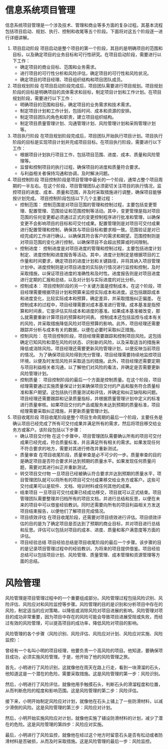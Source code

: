 # 信息系统项目管理

信息系统项目管理是一个涉及技术、管理和商业等多方面的复杂过程。其基本流程包括项目启动、规划、执行、控制和收尾等五个阶段。下面将对这五个阶段逐一进行详细讲解。

1. 项目启动阶段
   项目启动是整个项目的第一个阶段，其目的是明确项目的范围和目标，以及确定项目的业务目标和可行性研究。在项目启动阶段，需要进行以下工作：
   * 确定项目的商业目标、范围和业务需求。
   * 进行项目的可行性分析和风险评估，确定项目的可行性和风险状况。
   * 确定项目的项目经理、项目组织结构和项目团队成员。
2. 项目规划阶段
   在项目启动阶段完成后，项目团队需要进行项目规划。项目规划阶段的目标是明确项目的具体需求和目标，制定项目计划和工作计划。在项目规划阶段，需要进行以下工作：
   * 明确项目的范围和目标，确定项目的业务需求和技术需求。
   * 制定项目计划和工作计划，包括时间、成本和资源的安排。
   * 制定项目团队的角色和职责，建立项目组织结构。
   * 制定项目质量管理计划、沟通管理计划、风险管理计划和采购管理计划等。
3. 项目执行阶段
   在项目规划阶段完成后，项目团队开始执行项目计划。项目执行阶段的目标是实现项目计划并完成项目目标。在项目执行阶段，需要进行以下工作：
   * 根据项目计划执行项目工作，包括项目范围、进度、成本、质量和风险管理等。
   * 监督和控制项目的执行过程，确保项目的进度和质量符合要求。
   * 与利益相关者保持沟通和协调，及时解决问题。
4. 项目控制阶段
   项目控制阶段是项目管理中最长的一个阶段，通常占整个项目周期的一半左右。在这个阶段，项目管理团队必须密切关注项目的执行情况，监控项目的进度、成本、质量和范围，并及时采取措施进行调整，确保项目能够按计划完成。
   项目控制阶段包括以下几个主要过程：
   * 控制范围：
     控制范围是对项目范围的管理和控制过程，主要包括变更管理、配置管理、范围验证和范围控制等活动。其中，变更管理是指对项目范围的任何变更都必须通过正式的变更控制程序进行批准和管理，以确保变更不会影响项目的目标和可交付成果。配置管理则是对项目可交付成果进行配置管理和控制，确保其与项目目标和要求相一致。范围验证是对已经完成的工作进行确认，以确保其符合客户的需求和期望。范围控制则是对项目范围的变化进行控制，以确保项目不会超出预算或时间限制。
   * 控制进度：
     控制进度是对项目进度的管理和控制过程，主要包括进度计划制定、进度控制和进度报告等活动。其中，进度计划制定是根据项目的工作量和时间要求，确定项目的进度计划和关键路径，并将其纳入项目管理计划中。进度控制则是对项目进度的实际执行情况进行监控和控制，及时采取措施，以保证项目进度的准确性和及时性。进度报告则是对项目进度进行定期的汇报和总结，以及对计划与实际进度的对比分析。
   * 控制成本：
     项目控制阶段的另一个关键方面是控制成本。在这个阶段，项目经理需要根据项目计划和预算来监控实际成本和进度。这包括跟踪成本和进度变化，比较实际成本和预算，确定差异，并采取措施纠正偏差。
     在控制成本的过程中，项目经理需要对成本基准进行管理。成本基准是指预算和时间表，它是评估实际成本和进度的基准。如果成本基准被改变，那么就需要重新计算项目的预算和时间表。
     控制成本还包括监控与成本有关的风险，并采取措施降低风险对项目预算的影响。此外，项目经理还需要跟踪并分析与成本有关的数据，以便在必要时采取纠正措施。
   * 控制风险：
     在项目控制阶段，项目经理需要跟踪和控制项目风险。这包括确定已知风险和潜在风险的状态、识别新的风险，以及采取适当的措施来降低或消除风险。项目经理还需要更新风险管理计划，以便反映当前项目的情况。
     为了确保项目风险得到充分管理，项目经理需要持续地监控项目环境，以便及时发现风险并采取适当的措施。此外，项目经理还需要定期与项目利益相关者沟通，以了解他们对风险的看法，并确定是否需要更新风险管理计划。
   * 控制质量：
     项目控制阶段的最后一个方面是控制质量。在这个阶段，项目经理需要通过实施质量保证计划来确保项目交付的产品和服务符合质量标准和客户期望。这包括执行质量测试和评估，并确定和纠正缺陷和问题。
     项目经理还需要跟踪和记录质量指标，并根据质量管理计划中定义的标准进行质量审核。如果项目交付的产品或服务未达到预期的质量标准，项目经理需要采取纠正措施，并更新质量管理计划。
5. 项目收尾阶段
   项目收尾阶段是整个项目生命周期的最后一个阶段，主要任务是确认项目已经完成了所有可交付成果并满足所有的需求，然后将项目移交给业务方或客户。该阶段包括以下步骤：
   * 确认项目交付物
     在这个步骤中，项目管理团队需要确认所有的项目可交付成果已经完成，符合质量标准，并且满足所有相关的需求。如果发现任何不符合要求的地方，需要对其进行修改并重新测试。
   * 质量审查
     在项目收尾阶段，质量审查是必不可少的一步。质量审查的目的是确定项目是否符合要求并达到预期的质量水平。如果发现任何质量问题，需要对其进行纠正并重新测试。
   * 转交项目交付物
     一旦项目已经被确认符合要求并达到预期的质量水平，项目管理团队就可以将所有的项目可交付成果移交给业务方或客户。这些可交付成果可以是软件、文档、培训材料或任何其他的成果。
   * 结束项目
     一旦项目可交付成果已经成功移交，项目就可以正式结束。项目管理团队需要整理并归档所有的项目文档，并进行总结和反思，以便在未来的项目中可以借鉴经验教训。同时还需要向所有的项目利益相关方发送项目结束报告，以便他们了解项目完成情况。
   * 项目绩效评估
     在项目收尾阶段，还需要对项目绩效进行评估。项目绩效评估的目的是为了确定项目是否达到了预期的商业目标，并对项目进行总结和反思。评估可以包括对项目的成本、进度、质量和客户满意度等方面的评估。
   * 项目经验总结
     项目经验总结是项目收尾阶段的最后一个步骤。该步骤的目的是记录项目管理过程中的经验教训，为将来的项目提供借鉴。项目经验总结可以包括项目计划、风险管理、质量管理、成本管理和资源管理等方面的总结。

# 风险管理

风险管理是项目管理过程中的一个重要组成部分。风险管理过程包括风险识别、风险评估、风险应对和风险监控等步骤。风险管理的目的是识别和分析项目中存在的风险，制定适当的应对策略，以降低或消除风险对项目进展的影响。风险管理对项目的成功非常重要，因为项目中存在的风险可能会导致项目进展受阻或失败，而经过有效的风险管理，可以提高项目的成功率，降低风险对项目的影响。

风险管理的各个步骤（风险识别、风险评估、风险应对计划、风险应对实施、风险监控）：

曾经有一个名叫小明的项目经理，他要负责一个高风险的项目。他知道，要确保项目成功，必须实施风险管理。于是，他开始了他的风险管理之旅。

首先，小明进行了风险识别，这就像他在雨天在路上行走，看到一块滑溜的石头，他知道这是一个潜在的危险，需要采取措施。这是风险管理的第一步：风险识别。

然后，小明进行了风险评估，就像他用手触摸石头，判断石头的滑溜程度和位置，从而判断危险的程度和影响范围。这是风险管理的第二步：风险评估。

接下来，小明开始制定风险应对计划，就像他在石头上铺上了一些防滑材料，以减少滑倒的风险。这是风险管理的第三步：风险应对计划。

然后，小明开始实施风险应对计划，就像他实施了铺设防滑材料的计划，减少了潜在的危险。这是风险管理的第四步：风险应对实施。

最后，小明进行了风险监控，就像他在经过这个地方时留意石头是否有松动或者防滑材料是否破损，从而及时采取措施。这是风险管理的最后一步：风险监控。